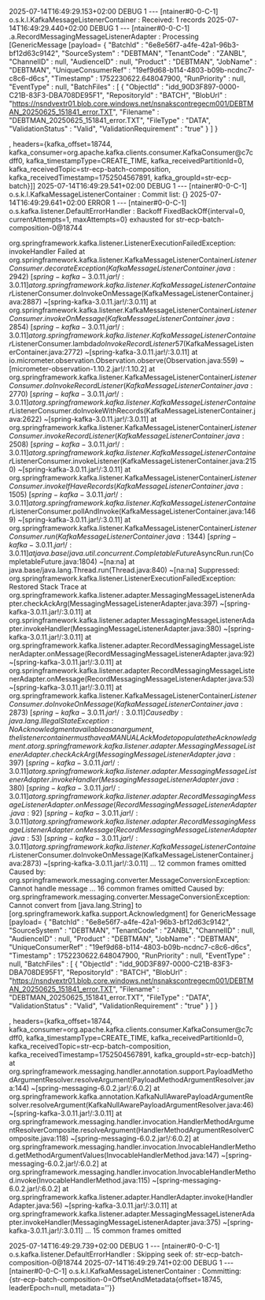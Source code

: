2025-07-14T16:49:29.153+02:00 DEBUG 1 --- [ntainer#0-0-C-1] o.s.k.l.KafkaMessageListenerContainer    : Received: 1 records
2025-07-14T16:49:29.440+02:00 DEBUG 1 --- [ntainer#0-0-C-1] .a.RecordMessagingMessageListenerAdapter : Processing [GenericMessage [payload=
                {
                          "BatchId" : "6e8e56f7-a4fe-42a1-96b3-bf12d63c9142",
                          "SourceSystem" : "DEBTMAN",
                          "TenantCode" : "ZANBL",
                          "ChannelID" : null,
                          "AudienceID" : null,
                          "Product" : "DEBTMAN",
                          "JobName" : "DEBTMAN",
                          "UniqueConsumerRef" : "19ef9d68-b114-4803-b09b-ncdnc7-c8c6-d6cs",
                          "Timestamp" : 1752230622.648047900,
                          "RunPriority" : null,
                          "EventType" : null,
                          "BatchFiles" : [ {
                            "ObjectId" : "idd_90D3F897-0000-C21B-83F3-DBA708DE95F1",
                            "RepositoryId" : "BATCH",
                            "BlobUrl" : "https://nsndvextr01.blob.core.windows.net/nsnakscontregecm001/DEBTMAN_20250625_151841_error.TXT",
                            "Filename" : "DEBTMAN_20250625_151841_error.TXT",
                            "FileType" : "DATA",
                            "ValidationStatus" : "Valid",
                            "ValidationRequirement" : "true"
                          } ]
                        }

, headers={kafka_offset=18744, kafka_consumer=org.apache.kafka.clients.consumer.KafkaConsumer@c7cdff0, kafka_timestampType=CREATE_TIME, kafka_receivedPartitionId=0, kafka_receivedTopic=str-ecp-batch-composition, kafka_receivedTimestamp=1752504567891, kafka_groupId=str-ecp-batch}]]
2025-07-14T16:49:29.541+02:00 DEBUG 1 --- [ntainer#0-0-C-1] o.s.k.l.KafkaMessageListenerContainer    : Commit list: {}
2025-07-14T16:49:29.641+02:00 ERROR 1 --- [ntainer#0-0-C-1] o.s.kafka.listener.DefaultErrorHandler   : Backoff FixedBackOff{interval=0, currentAttempts=1, maxAttempts=0} exhausted for str-ecp-batch-composition-0@18744

org.springframework.kafka.listener.ListenerExecutionFailedException: invokeHandler Failed
	at org.springframework.kafka.listener.KafkaMessageListenerContainer$ListenerConsumer.decorateException(KafkaMessageListenerContainer.java:2942) ~[spring-kafka-3.0.11.jar!/:3.0.11]
	at org.springframework.kafka.listener.KafkaMessageListenerContainer$ListenerConsumer.doInvokeOnMessage(KafkaMessageListenerContainer.java:2887) ~[spring-kafka-3.0.11.jar!/:3.0.11]
	at org.springframework.kafka.listener.KafkaMessageListenerContainer$ListenerConsumer.invokeOnMessage(KafkaMessageListenerContainer.java:2854) ~[spring-kafka-3.0.11.jar!/:3.0.11]
	at org.springframework.kafka.listener.KafkaMessageListenerContainer$ListenerConsumer.lambda$doInvokeRecordListener$57(KafkaMessageListenerContainer.java:2772) ~[spring-kafka-3.0.11.jar!/:3.0.11]
	at io.micrometer.observation.Observation.observe(Observation.java:559) ~[micrometer-observation-1.10.2.jar!/:1.10.2]
	at org.springframework.kafka.listener.KafkaMessageListenerContainer$ListenerConsumer.doInvokeRecordListener(KafkaMessageListenerContainer.java:2770) ~[spring-kafka-3.0.11.jar!/:3.0.11]
	at org.springframework.kafka.listener.KafkaMessageListenerContainer$ListenerConsumer.doInvokeWithRecords(KafkaMessageListenerContainer.java:2622) ~[spring-kafka-3.0.11.jar!/:3.0.11]
	at org.springframework.kafka.listener.KafkaMessageListenerContainer$ListenerConsumer.invokeRecordListener(KafkaMessageListenerContainer.java:2508) ~[spring-kafka-3.0.11.jar!/:3.0.11]
	at org.springframework.kafka.listener.KafkaMessageListenerContainer$ListenerConsumer.invokeListener(KafkaMessageListenerContainer.java:2150) ~[spring-kafka-3.0.11.jar!/:3.0.11]
	at org.springframework.kafka.listener.KafkaMessageListenerContainer$ListenerConsumer.invokeIfHaveRecords(KafkaMessageListenerContainer.java:1505) ~[spring-kafka-3.0.11.jar!/:3.0.11]
	at org.springframework.kafka.listener.KafkaMessageListenerContainer$ListenerConsumer.pollAndInvoke(KafkaMessageListenerContainer.java:1469) ~[spring-kafka-3.0.11.jar!/:3.0.11]
	at org.springframework.kafka.listener.KafkaMessageListenerContainer$ListenerConsumer.run(KafkaMessageListenerContainer.java:1344) ~[spring-kafka-3.0.11.jar!/:3.0.11]
	at java.base/java.util.concurrent.CompletableFuture$AsyncRun.run(CompletableFuture.java:1804) ~[na:na]
	at java.base/java.lang.Thread.run(Thread.java:840) ~[na:na]
	Suppressed: org.springframework.kafka.listener.ListenerExecutionFailedException: Restored Stack Trace
		at org.springframework.kafka.listener.adapter.MessagingMessageListenerAdapter.checkAckArg(MessagingMessageListenerAdapter.java:397) ~[spring-kafka-3.0.11.jar!/:3.0.11]
		at org.springframework.kafka.listener.adapter.MessagingMessageListenerAdapter.invokeHandler(MessagingMessageListenerAdapter.java:380) ~[spring-kafka-3.0.11.jar!/:3.0.11]
		at org.springframework.kafka.listener.adapter.RecordMessagingMessageListenerAdapter.onMessage(RecordMessagingMessageListenerAdapter.java:92) ~[spring-kafka-3.0.11.jar!/:3.0.11]
		at org.springframework.kafka.listener.adapter.RecordMessagingMessageListenerAdapter.onMessage(RecordMessagingMessageListenerAdapter.java:53) ~[spring-kafka-3.0.11.jar!/:3.0.11]
		at org.springframework.kafka.listener.KafkaMessageListenerContainer$ListenerConsumer.doInvokeOnMessage(KafkaMessageListenerContainer.java:2873) ~[spring-kafka-3.0.11.jar!/:3.0.11]
Caused by: java.lang.IllegalStateException: No Acknowledgment available as an argument, the listener container must have a MANUAL AckMode to populate the Acknowledgment.
	at org.springframework.kafka.listener.adapter.MessagingMessageListenerAdapter.checkAckArg(MessagingMessageListenerAdapter.java:397) ~[spring-kafka-3.0.11.jar!/:3.0.11]
	at org.springframework.kafka.listener.adapter.MessagingMessageListenerAdapter.invokeHandler(MessagingMessageListenerAdapter.java:380) ~[spring-kafka-3.0.11.jar!/:3.0.11]
	at org.springframework.kafka.listener.adapter.RecordMessagingMessageListenerAdapter.onMessage(RecordMessagingMessageListenerAdapter.java:92) ~[spring-kafka-3.0.11.jar!/:3.0.11]
	at org.springframework.kafka.listener.adapter.RecordMessagingMessageListenerAdapter.onMessage(RecordMessagingMessageListenerAdapter.java:53) ~[spring-kafka-3.0.11.jar!/:3.0.11]
	at org.springframework.kafka.listener.KafkaMessageListenerContainer$ListenerConsumer.doInvokeOnMessage(KafkaMessageListenerContainer.java:2873) ~[spring-kafka-3.0.11.jar!/:3.0.11]
	... 12 common frames omitted
Caused by: org.springframework.messaging.converter.MessageConversionException: Cannot handle message
	... 16 common frames omitted
Caused by: org.springframework.messaging.converter.MessageConversionException: Cannot convert from [java.lang.String] to [org.springframework.kafka.support.Acknowledgment] for GenericMessage [payload=
                {
                          "BatchId" : "6e8e56f7-a4fe-42a1-96b3-bf12d63c9142",
                          "SourceSystem" : "DEBTMAN",
                          "TenantCode" : "ZANBL",
                          "ChannelID" : null,
                          "AudienceID" : null,
                          "Product" : "DEBTMAN",
                          "JobName" : "DEBTMAN",
                          "UniqueConsumerRef" : "19ef9d68-b114-4803-b09b-ncdnc7-c8c6-d6cs",
                          "Timestamp" : 1752230622.648047900,
                          "RunPriority" : null,
                          "EventType" : null,
                          "BatchFiles" : [ {
                            "ObjectId" : "idd_90D3F897-0000-C21B-83F3-DBA708DE95F1",
                            "RepositoryId" : "BATCH",
                            "BlobUrl" : "https://nsndvextr01.blob.core.windows.net/nsnakscontregecm001/DEBTMAN_20250625_151841_error.TXT",
                            "Filename" : "DEBTMAN_20250625_151841_error.TXT",
                            "FileType" : "DATA",
                            "ValidationStatus" : "Valid",
                            "ValidationRequirement" : "true"
                          } ]
                        }

, headers={kafka_offset=18744, kafka_consumer=org.apache.kafka.clients.consumer.KafkaConsumer@c7cdff0, kafka_timestampType=CREATE_TIME, kafka_receivedPartitionId=0, kafka_receivedTopic=str-ecp-batch-composition, kafka_receivedTimestamp=1752504567891, kafka_groupId=str-ecp-batch}]
	at org.springframework.messaging.handler.annotation.support.PayloadMethodArgumentResolver.resolveArgument(PayloadMethodArgumentResolver.java:144) ~[spring-messaging-6.0.2.jar!/:6.0.2]
	at org.springframework.kafka.annotation.KafkaNullAwarePayloadArgumentResolver.resolveArgument(KafkaNullAwarePayloadArgumentResolver.java:46) ~[spring-kafka-3.0.11.jar!/:3.0.11]
	at org.springframework.messaging.handler.invocation.HandlerMethodArgumentResolverComposite.resolveArgument(HandlerMethodArgumentResolverComposite.java:118) ~[spring-messaging-6.0.2.jar!/:6.0.2]
	at org.springframework.messaging.handler.invocation.InvocableHandlerMethod.getMethodArgumentValues(InvocableHandlerMethod.java:147) ~[spring-messaging-6.0.2.jar!/:6.0.2]
	at org.springframework.messaging.handler.invocation.InvocableHandlerMethod.invoke(InvocableHandlerMethod.java:115) ~[spring-messaging-6.0.2.jar!/:6.0.2]
	at org.springframework.kafka.listener.adapter.HandlerAdapter.invoke(HandlerAdapter.java:56) ~[spring-kafka-3.0.11.jar!/:3.0.11]
	at org.springframework.kafka.listener.adapter.MessagingMessageListenerAdapter.invokeHandler(MessagingMessageListenerAdapter.java:375) ~[spring-kafka-3.0.11.jar!/:3.0.11]
	... 15 common frames omitted

2025-07-14T16:49:29.739+02:00 DEBUG 1 --- [ntainer#0-0-C-1] o.s.kafka.listener.DefaultErrorHandler   : Skipping seek of: str-ecp-batch-composition-0@18744
2025-07-14T16:49:29.741+02:00 DEBUG 1 --- [ntainer#0-0-C-1] o.s.k.l.KafkaMessageListenerContainer    : Committing: {str-ecp-batch-composition-0=OffsetAndMetadata{offset=18745, leaderEpoch=null, metadata=''}}
